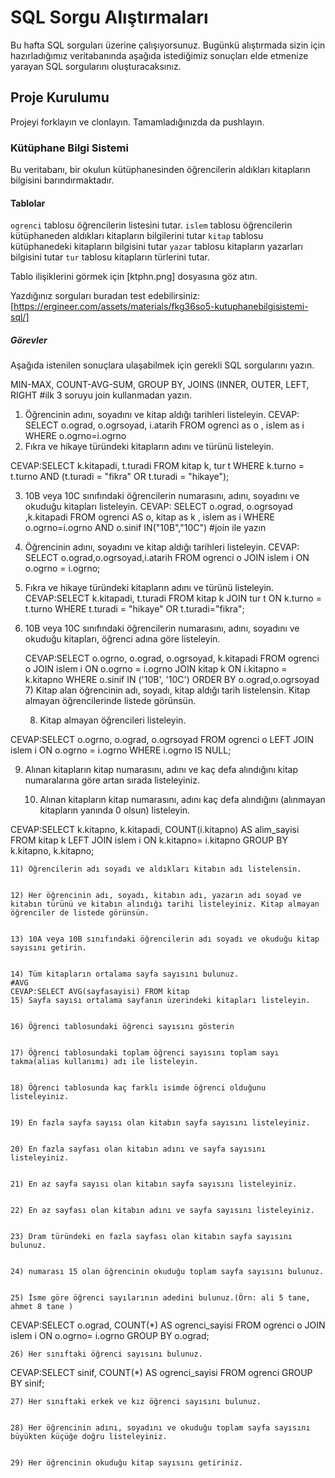 # SQL Sorgu Alıştırmaları

Bu hafta SQL sorguları üzerine çalışıyorsunuz. Bugünkü alıştırmada sizin için hazırladığımız veritabanında aşağıda istediğimiz sonuçları elde etmenize yarayan SQL sorgularını oluşturacaksınız.

## Proje Kurulumu

Projeyi forklayın ve clonlayın. Tamamladığınızda da pushlayın.

### Kütüphane Bilgi Sistemi

Bu veritabanı, bir okulun kütüphanesinden öğrencilerin aldıkları kitapların bilgisini barındırmaktadır.

#### Tablolar

`ogrenci` tablosu öğrencilerin listesini tutar.
`islem` tablosu öğrencilerin kütüphaneden aldıkları kitapların bilgilerini tutar
`kitap` tablosu kütüphanedeki kitapların bilgisini tutar
`yazar` tablosu kitapların yazarları bilgisini tutar
`tur` tablosu kitapların türlerini tutar.

Tablo ilişiklerini görmek için [ktphn.png] dosyasına göz atın.

Yazdığınız sorguları buradan test edebilirsiniz: [https://ergineer.com/assets/materials/fkg36so5-kutuphanebilgisistemi-sql/]

##### Görevler

Aşağıda istenilen sonuçlara ulaşabilmek için gerekli SQL sorgularını yazın.

MIN-MAX, COUNT-AVG-SUM, GROUP BY, JOINS (INNER, OUTER, LEFT, RIGHT
#ilk 3 soruyu join kullanmadan yazın.

1. Öğrencinin adını, soyadını ve kitap aldığı tarihleri listeleyin.
   CEVAP: SELECT o.ograd, o.ogrsoyad, i.atarih FROM ogrenci as o , islem as i WHERE o.ogrno=i.ogrno
2. Fıkra ve hikaye türündeki kitapların adını ve türünü listeleyin.

CEVAP:SELECT k.kitapadi, t.turadi FROM kitap k, tur t WHERE k.turno = t.turno AND (t.turadi = "fikra" OR t.turadi = "hikaye");

3. 10B veya 10C sınıfındaki öğrencilerin numarasını, adını, soyadını ve okuduğu kitapları listeleyin.
   CEVAP: SELECT o.ograd, o.ogrsoyad ,k.kitapadi FROM ogrenci AS o, kitap as k , islem as i WHERE o.ogrno=i.ogrno AND o.sinif IN("10B","10C")
   #join ile yazın
4. Öğrencinin adını, soyadını ve kitap aldığı tarihleri listeleyin.
   CEVAP: SELECT o.ograd,o.ogrsoyad,i.atarih FROM ogrenci o JOIN islem i ON o.ogrno = i.ogrno;

5. Fıkra ve hikaye türündeki kitapların adını ve türünü listeleyin.
   CEVAP:SELECT k.kitapadi, t.turadi FROM kitap k JOIN tur t ON k.turno = t.turno WHERE t.turadi = "hikaye" OR t.turadi="fikra";

6. 10B veya 10C sınıfındaki öğrencilerin numarasını, adını, soyadını ve okuduğu kitapları, öğrenci adına göre listeleyin.

   CEVAP:SELECT o.ogrno, o.ograd, o.ogrsoyad, k.kitapadi FROM ogrenci o JOIN islem i ON o.ogrno = i.ogrno JOIN kitap k ON i.kitapno = k.kitapno WHERE o.sinif IN ('10B', '10C') ORDER BY o.ograd,o.ogrsoyad 7) Kitap alan öğrencinin adı, soyadı, kitap aldığı tarih listelensin. Kitap almayan öğrencilerinde listede görünsün.

   8. Kitap almayan öğrencileri listeleyin.

CEVAP:SELECT o.ogrno, o.ograd, o.ogrsoyad FROM ogrenci o LEFT JOIN islem i ON o.ogrno = i.ogrno WHERE i.ogrno IS NULL;

9.  Alınan kitapların kitap numarasını, adını ve kaç defa alındığını kitap numaralarına göre artan sırada listeleyiniz.

    10. Alınan kitapların kitap numarasını, adını kaç defa alındığını (alınmayan kitapların yanında 0 olsun) listeleyin.

CEVAP:SELECT k.kitapno, k.kitapadi, COUNT(i.kitapno) AS alim_sayisi FROM kitap k LEFT JOIN islem i ON k.kitapno= i.kitapno GROUP BY k.kitapno, k.kitapno;

    11) Öğrencilerin adı soyadı ve aldıkları kitabın adı listelensin.


    12) Her öğrencinin adı, soyadı, kitabın adı, yazarın adı soyad ve kitabın türünü ve kitabın alındığı tarihi listeleyiniz. Kitap almayan öğrenciler de listede görünsün.


    13) 10A veya 10B sınıfındaki öğrencilerin adı soyadı ve okuduğu kitap sayısını getirin.


    14) Tüm kitapların ortalama sayfa sayısını bulunuz.
    #AVG
    CEVAP:SELECT AVG(sayfasayisi) FROM kitap
    15) Sayfa sayısı ortalama sayfanın üzerindeki kitapları listeleyin.


    16) Öğrenci tablosundaki öğrenci sayısını gösterin


    17) Öğrenci tablosundaki toplam öğrenci sayısını toplam sayı takma(alias kullanımı) adı ile listeleyin.


    18) Öğrenci tablosunda kaç farklı isimde öğrenci olduğunu listeleyiniz.


    19) En fazla sayfa sayısı olan kitabın sayfa sayısını listeleyiniz.


    20) En fazla sayfası olan kitabın adını ve sayfa sayısını listeleyiniz.


    21) En az sayfa sayısı olan kitabın sayfa sayısını listeleyiniz.


    22) En az sayfası olan kitabın adını ve sayfa sayısını listeleyiniz.


    23) Dram türündeki en fazla sayfası olan kitabın sayfa sayısını bulunuz.


    24) numarası 15 olan öğrencinin okuduğu toplam sayfa sayısını bulunuz.


    25) İsme göre öğrenci sayılarının adedini bulunuz.(Örn: ali 5 tane, ahmet 8 tane )

CEVAP:SELECT o.ograd, COUNT(\*) AS ogrenci_sayisi FROM ogrenci o JOIN islem i ON o.ogrno= i.ogrno GROUP BY o.ograd;

    26) Her sınıftaki öğrenci sayısını bulunuz.

CEVAP:SELECT sinif, COUNT(\*) AS ogrenci_sayisi FROM ogrenci GROUP BY sinif;

    27) Her sınıftaki erkek ve kız öğrenci sayısını bulunuz.


    28) Her öğrencinin adını, soyadını ve okuduğu toplam sayfa sayısını büyükten küçüğe doğru listeleyiniz.


    29) Her öğrencinin okuduğu kitap sayısını getiriniz.
